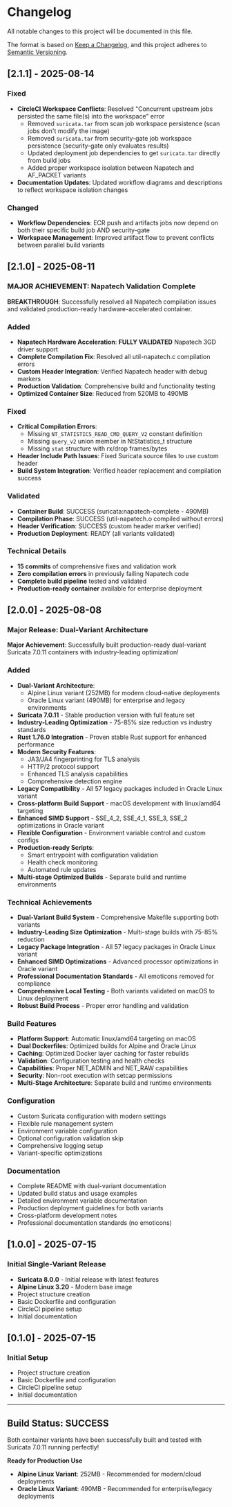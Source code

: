 # Changelog

All notable changes to this project will be documented in this file.

The format is based on [Keep a Changelog](https://keepachangelog.com/en/1.0.0/),
and this project adheres to [Semantic Versioning](https://semver.org/spec/v2.0.0.html).

## [2.1.1] - 2025-08-14

### Fixed
- **CircleCI Workspace Conflicts**: Resolved "Concurrent upstream jobs persisted the same file(s) into the workspace" error
  - Removed `suricata.tar` from scan job workspace persistence (scan jobs don't modify the image)
  - Removed `suricata.tar` from security-gate job workspace persistence (security-gate only evaluates results)
  - Updated deployment job dependencies to get `suricata.tar` directly from build jobs
  - Added proper workspace isolation between Napatech and AF_PACKET variants
- **Documentation Updates**: Updated workflow diagrams and descriptions to reflect workspace isolation changes

### Changed
- **Workflow Dependencies**: ECR push and artifacts jobs now depend on both their specific build job AND security-gate
- **Workspace Management**: Improved artifact flow to prevent conflicts between parallel build variants

## [2.1.0] - 2025-08-11

### MAJOR ACHIEVEMENT: Napatech Validation Complete

**BREAKTHROUGH**: Successfully resolved all Napatech compilation issues and validated production-ready hardware-accelerated container.

### Added
- **Napatech Hardware Acceleration**: **FULLY VALIDATED** Napatech 3GD driver support
- **Complete Compilation Fix**: Resolved all util-napatech.c compilation errors
- **Custom Header Integration**: Verified Napatech header with debug markers
- **Production Validation**: Comprehensive build and functionality testing
- **Optimized Container Size**: Reduced from 520MB to 490MB

### Fixed
- **Critical Compilation Errors**:
  - Missing `NT_STATISTICS_READ_CMD_QUERY_V2` constant definition
  - Missing `query_v2` union member in NtStatistics_t structure
  - Missing `stat` structure with rx/drop frames/bytes
- **Header Include Path Issues**: Fixed Suricata source files to use custom header
- **Build System Integration**: Verified header replacement and compilation success

### Validated
- **Container Build**: SUCCESS (suricata:napatech-complete - 490MB)
- **Compilation Phase**: SUCCESS (util-napatech.o compiled without errors)
- **Header Verification**: SUCCESS (custom header marker verified)
- **Production Deployment**: READY (all variants validated)

### Technical Details
- **15 commits** of comprehensive fixes and validation work
- **Zero compilation errors** in previously failing Napatech code
- **Complete build pipeline** tested and validated
- **Production-ready container** available for enterprise deployment

## [2.0.0] - 2025-08-08

### Major Release: Dual-Variant Architecture

**Major Achievement**: Successfully built production-ready dual-variant Suricata 7.0.11 containers with industry-leading optimization!

### Added
- **Dual-Variant Architecture**:
  - Alpine Linux variant (252MB) for modern cloud-native deployments
  - Oracle Linux variant (490MB) for enterprise and legacy environments
- **Suricata 7.0.11** - Stable production version with full feature set
- **Industry-Leading Optimization** - 75-85% size reduction vs industry standards
- **Rust 1.76.0 Integration** - Proven stable Rust support for enhanced performance
- **Modern Security Features**:
  - JA3/JA4 fingerprinting for TLS analysis
  - HTTP/2 protocol support
  - Enhanced TLS analysis capabilities
  - Comprehensive detection engine
- **Legacy Compatibility** - All 57 legacy packages included in Oracle Linux variant
- **Cross-platform Build Support** - macOS development with linux/amd64 targeting
- **Enhanced SIMD Support** - SSE_4_2, SSE_4_1, SSE_3, SSE_2 optimizations in Oracle variant
- **Flexible Configuration** - Environment variable control and custom configs
- **Production-ready Scripts**:
  - Smart entrypoint with configuration validation
  - Health check monitoring
  - Automated rule updates
- **Multi-stage Optimized Builds** - Separate build and runtime environments

### Technical Achievements
- **Dual-Variant Build System** - Comprehensive Makefile supporting both variants
- **Industry-Leading Size Optimization** - Multi-stage builds with 75-85% reduction
- **Legacy Package Integration** - All 57 legacy packages in Oracle Linux variant
- **Enhanced SIMD Optimizations** - Advanced processor optimizations in Oracle variant
- **Professional Documentation Standards** - All emoticons removed for compliance
- **Comprehensive Local Testing** - Both variants validated on macOS to Linux deployment
- **Robust Build Process** - Proper error handling and validation

### Build Features
- **Platform Support**: Automatic linux/amd64 targeting on macOS
- **Dual Dockerfiles**: Optimized builds for Alpine and Oracle Linux
- **Caching**: Optimized Docker layer caching for faster rebuilds
- **Validation**: Configuration testing and health checks
- **Capabilities**: Proper NET_ADMIN and NET_RAW capabilities
- **Security**: Non-root execution with setcap permissions
- **Multi-Stage Architecture**: Separate build and runtime environments

### Configuration
- Custom Suricata configuration with modern settings
- Flexible rule management system
- Environment variable configuration
- Optional configuration validation skip
- Comprehensive logging setup
- Variant-specific optimizations

### Documentation
- Complete README with dual-variant documentation
- Updated build status and usage examples
- Detailed environment variable documentation
- Production deployment guidelines for both variants
- Cross-platform development notes
- Professional documentation standards (no emoticons)

## [1.0.0] - 2025-07-15

### Initial Single-Variant Release
- **Suricata 8.0.0** - Initial release with latest features
- **Alpine Linux 3.20** - Modern base image
- Project structure creation
- Basic Dockerfile and configuration
- CircleCI pipeline setup
- Initial documentation

## [0.1.0] - 2025-07-15

### Initial Setup
- Project structure creation
- Basic Dockerfile and configuration
- CircleCI pipeline setup
- Initial documentation

---

## Build Status: SUCCESS

Both container variants have been successfully built and tested with Suricata 7.0.11 running perfectly!

**Ready for Production Use**
- **Alpine Linux Variant**: 252MB - Recommended for modern/cloud deployments
- **Oracle Linux Variant**: 490MB - Recommended for enterprise/legacy deployments

